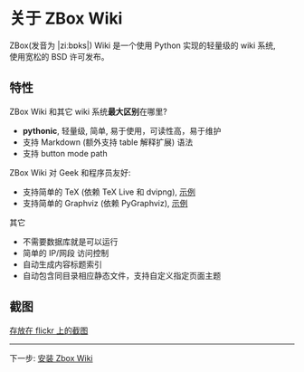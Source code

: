 # 关于 ZBox Wiki

ZBox(发音为 |ziːbɒks|) Wiki 是一个使用 Python 实现的轻量级的 wiki 系统,  
使用宽松的 BSD 许可发布。

## 特性

ZBox Wiki 和其它 wiki 系统**最大区别**在哪里?

 * **pythonic**, 轻量级, 简单, 易于使用，可读性高，易于维护
 * 支持 Markdown (额外支持 table 解释扩展) 语法
 * 支持 button mode path

ZBox Wiki 对 Geek 和程序员友好:

 * 支持简单的 TeX (依赖 TeX Live 和 dvipng), [示例](tex-in-zboxwiki)
 * 支持简单的 Graphviz (依赖 PyGraphviz), [示例](dot-in-zboxwiki)

其它

 * 不需要数据库就是可以运行
 * 简单的 IP/网段 访问控制
 * 自动生成内容标题索引
 * 自动包含同目录相应静态文件，支持自定义指定页面主题

## 截图

[存放在 flickr 上的截图](http://www.flickr.com/photos/71317153@N06/6445429383/in/set-72157628256603985/)


----

下一步: [安装 Zbox Wiki](zbox-wiki-installation)
